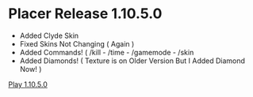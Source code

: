 # Placer Release 1.10.5.0
- Added Clyde Skin
- Fixed Skins Not Changing ( Again )
- Added Commands! ( /kill - /time - /gamemode - /skin
- Added Diamonds! ( Texture is on Older Version But I Added Diamond Now! )

[Play 1.10.5.0](https://BargmyAppStore.github.io/Placer/1.10.5.0/app/index.html)
